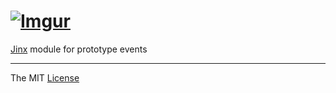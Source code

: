 # [![Imgur](http://i.imgur.com/FHjshUv.png)](https://github.com/webcaetano/jinx)

[Jinx](https://github.com/webcaetano/jinx) module for prototype events


---------------------------------

The MIT [License](https://raw.githubusercontent.com/webcaetano/jinx/master/LICENSE.md)
